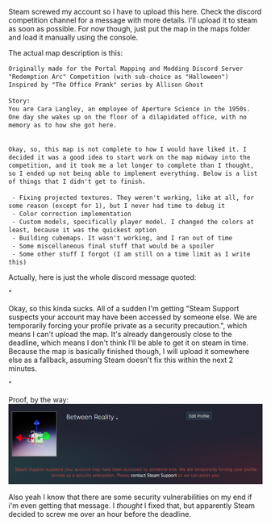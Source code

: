 Steam screwed my account so I have to upload this here. Check the discord competition channel for a message with more details. I'll upload it to steam as soon as possible. For now though, just put the map in the maps folder and load it manually using the console.

The actual map description is this:

```
Originally made for the Portal Mapping and Modding Discord Server "Redemption Arc" Competition (with sub-choice as "Halloween")
Inspired by "The Office Prank" series by Allison Ghost

Story: 
You are Cara Langley, an employee of Aperture Science in the 1950s. One day she wakes up on the floor of a dilapidated office, with no memory as to how she got here.


Okay, so, this map is not complete to how I would have liked it. I decided it was a good idea to start work on the map midway into the competition, and it took me a lot longer to complete than I thought, so I ended up not being able to implement everything. Below is a list of things that I didn't get to finish.
 
 - Fixing projected textures. They weren't working, like at all, for some reason (except for 1), but I never had time to debug it
 - Color correction implementation
 - Custom models, specifically player model. I changed the colors at least, because it was the quickest option
 - Building cubemaps. It wasn't working, and I ran out of time
 - Some miscellaneous final stuff that would be a spoiler
 - Some other stuff I forgot (I am still on a time limit as I write this)
```




Actually, here is just the whole discord message quoted:

"

Okay, so this kinda sucks. All of a sudden I'm getting "Steam Support suspects your account may have been accessed by someone else. We are temporarily forcing your profile private as a security precaution.", which means I can't upload the map. It's already dangerously close to the deadline, which means I don't think I'll be able to get it on steam in time. Because the map is basically finished though, I will upload it somewhere else as a fallback, assuming Steam doesn't fix this within the next 2 minutes.

"

Proof, by the way:
![Proof](proof.png)

Also yeah I know that there are some security vulnerabilities on my end if i'm even getting that message. I *thought* I fixed that, but apparently Steam decided to screw me over an hour before the deadline.
